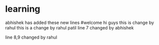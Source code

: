 # learning
abhishek has added these new lines
#welcome
hi guys
this is change by rahul
this is a change by rahul patil
line 7 changed by abhishek  

line 8,9 changed by rahul

